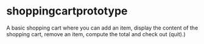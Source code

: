 # shoppingcartprototype
A basic shopping cart where you can add an item, display the content of the shopping cart, remove an item, compute the total and check out (quit).)
